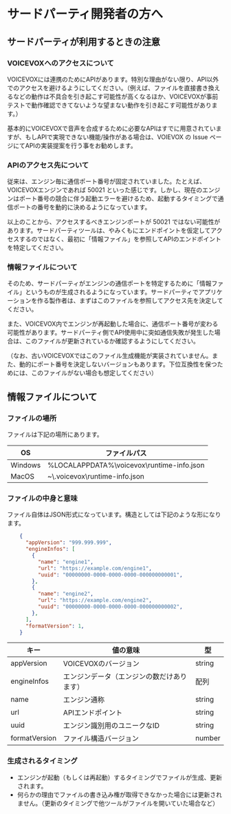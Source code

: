 # サードパーティ開発者の方へ

## サードパーティが利用するときの注意

### VOICEVOXへのアクセスについて

VOICEVOXには連携のためにAPIがあります。特別な理由がない限り、API以外でのアクセスを避けるようにしてください。（例えば、ファイルを直接書き換えるなどの動作は不具合を引き起こす可能性が高くなるほか、VOICEVOXが事前テストで動作確認できてないような望まない動作を引き起こす可能性があります。）

基本的にVOICEVOXで音声を合成するために必要なAPIはすでに用意されていますが、もしAPIで実現できない機能/操作がある場合は、VOIEVOX の Issue ページにてAPIの実装提案を行う事をお勧めします。

### APIのアクセス先について

従来は、エンジン毎に通信ポート番号が固定されていました。たとえば、VOICEVOXエンジンであれば 50021 といった感じです。しかし、現在のエンジンはポート番号の競合に伴う起動エラーを避けるため、起動するタイミングで通信ポートの番号を動的に決めるようになっています。

以上のことから、アクセスするべきエンジンポートが 50021 ではない可能性があります。サードパーティツールは、やみくもにエンドポイントを仮定してアクセスするのではなく、最初に「情報ファイル」を参照してAPIのエンドポイントを特定してください。

### 情報ファイルについて

そのため、サードパーティがエンジンの通信ポートを特定するために「情報ファイル」というものが生成されるようになっています。サードパーティでアプリケーションを作る製作者は、まずはこのファイルを参照してアクセス先を決定してください。

また、VOICEVOX内でエンジンが再起動した場合に、通信ポート番号が変わる可能性があります。サードパーティ側でAPI使用中に突如通信失敗が発生した場合は、このファイルが更新されているか確認するようにしてください。

（なお、古いVOICEVOXではこのファイル生成機能が実装されていません。また、動的にポート番号を決定しないバージョンもあります。下位互換性を保つためには、このファイルがない場合も想定してください）

## 情報ファイルについて

### ファイルの場所

ファイルは下記の場所にあります。

|OS              |ファイルパス                                 |
|----------------|--------------------------------------------|
|Windows         |%LOCALAPPDATA%\\voicevox\\runtime-info.json |
|MacOS           |~\\.voicevox\\runtime-info.json             |

### ファイルの中身と意味

ファイル自体はJSON形式になっています。構造としては下記のような形になります。

```JSON
    {
      "appVersion": "999.999.999",
      "engineInfos": [
        {
          "name": "engine1",
          "url": "https://example.com/engine1",
          "uuid": "00000000-0000-0000-0000-000000000001",
        },
        {
          "name": "engine2",
          "url": "https://example.com/engine2",
          "uuid": "00000000-0000-0000-0000-000000000002",
        },
      ],
      "formatVersion": 1,
    }
```
|キー            |値の意味                                     |型       |
|----------------|--------------------------------------------|---------|
|appVersion      |VOICEVOXのバージョン                         |string   |
|engineInfos     |エンジンデータ（エンジンの数だけあります）      |配列      |
|name            |エンジン通称                                 |string   |
|url             |APIエンドポイント                            |string   |
|uuid            |エンジン識別用のユニークなID                  |string   |
|formatVersion   |ファイル構造バージョン                        |number   |

### 生成されるタイミング

* エンジンが起動（もしくは再起動）するタイミングでファイルが生成、更新されます。
* 何らかの理由でファイルの書き込み権が取得できなかった場合には更新されません。（更新のタイミングで他ツールがファイルを開いていた場合など）
